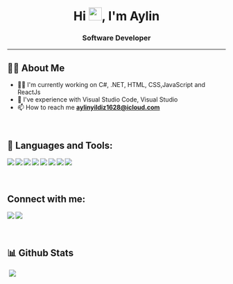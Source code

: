 
<p align="center"> 

</p>

<h1 align="center">Hi <img src="https://raw.githubusercontent.com/MartinHeinz/MartinHeinz/master/wave.gif" width="30px">, I'm Aylin</h1>
<h3 align="center">Software Developer</h3>
<hr/>


## 🙋‍♂️ About Me

- 👨‍💻  I'm currently working on C#, .NET, HTML, CSS,JavaScript and ReactJs
- 🌱  I've experience with Visual Studio Code, Visual Studio
- 📫 How to reach me **aylinyildiz1628@icloud.com**


<br/>


## 🚀 Languages and Tools:
<p align="left"> 
 <img align="left" src="https://img.icons8.com/color/48/000000/c-sharp-logo.png"/>
 <img align="left" src="https://img.icons8.com/color/48/000000/javascript--v1.png"/>
 <img align="left" src="https://img.icons8.com/color/48/000000/react-native.png"/>
 <img align="left" src="https://img.icons8.com/color/48/000000/html-5--v1.png"/>
 <img align="left" src="https://img.icons8.com/color/48/000000/css3.png"/>
 <img align="left" src="https://img.icons8.com/color/48/000000/visual-studio--v2.png"/>
 <img align="left" src="https://img.icons8.com/fluency/48/000000/visual-studio-code-2019.png"/>
 <img align="left" src="https://img.icons8.com/color/48/000000/microsoft-sql-server.png"/>
</p>

<br/>
<br/>
<br/>


## Connect with me:
<p align="left"> 
<img  align="left" src="https://img.icons8.com/color/48/000000/linkedin.png"/>
<img  align="left" src="https://img.icons8.com/color/48/000000/medium-monogram.png"/>
</p>

<br/>
<br/>
<br/>


## 📊 Github Stats
   <img  alt="" src="https://github-readme-stats.vercel.app/api?username=aylinyildiz&show_icons=true&count_private=true&theme=react&hide_border=true&bg_color=0D1117" alt="aylinyildiz"  />
<img src="https://github-readme-stats.vercel.app/api/top-langs/?username=aylinyildiz&langs_count=8&count_private=true&layout=compact&theme=react&hide_border=true&bg_color=0D1117" />
  <br/>  


